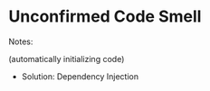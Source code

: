 # Unconfirmed Code Smell

Notes:

(automatically initializing code)

* Solution: Dependency Injection
